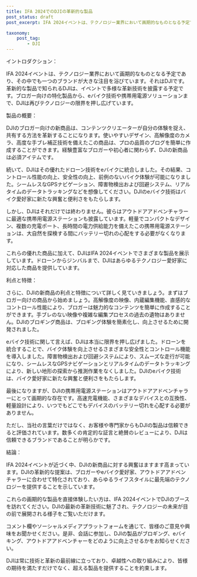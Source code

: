 ```yaml
--- 
title: IFA 2024でのDJIの革新的な製品
post_status: draft
post_excerpt: IFA 2024イベントは、テクノロジー業界において画期的なものとなる予定であり、その中でも一つのブランドが大きな注目を浴びています。それはDJIです。革新的な製品で知られるDJIは、イベントで多様な革新技術を披露する予定です。ブロガー向けの特化製品から、eバイク技術や携帯用電源ソリューションまで、DJIは再びテクノロジーの限界を押し広げています。

taxonomy:
    post_tag:
        - DJI
---
```


イントロダクション：
 
IFA 2024イベントは、テクノロジー業界において画期的なものとなる予定であり、その中でも一つのブランドが大きな注目を浴びています。それはDJIです。革新的な製品で知られるDJIは、イベントで多様な革新技術を披露する予定です。ブロガー向けの特化製品から、eバイク技術や携帯用電源ソリューションまで、DJIは再びテクノロジーの限界を押し広げています。

製品の概要：

DJIのブロガー向けの新商品は、コンテンツクリエーターが自分の体験を捉え、共有する方法を革新することになります。使いやすいデザイン、高解像度のカメラ、高度な手ブレ補正技術を備えたこの商品は、プロの品質のブログを簡単に作成することができます。経験豊富なブロガーや初心者に関わらず、DJIの新商品は必須アイテムです。

続いて、DJIはその優れたドローン技術をeバイクに統合しました。その結果、コントロール性能の向上、安全性の向上、前例のないバイク体験が可能になりました。シームレスなGPSナビゲーション、障害物検出および回避システム、リアルタイムのデータトラッキングなどを想像してください。DJIのeバイク技術はバイク愛好家に新たな興奮と便利さをもたらします。

しかし、DJIはそれだけでは終わりません。彼らはアウトドアアドベンチャラーに最適な携帯用電源ステーションも披露しています。軽量でコンパクトなデザイン、複数の充電ポート、長時間の電力供給能力を備えたこの携帯用電源ステーションは、大自然を探検する間にバッテリー切れの心配をする必要がなくなります。

これらの優れた商品に加えて、DJIはIFA 2024イベントでさまざまな製品を展示しています。ドローンからジンバルまで、DJIはあらゆるテクノロジー愛好家に対応した商品を提供しています。

利点と特徴：

さらに、DJIの新商品の利点と特徴について詳しく見ていきましょう。まずはブロガー向けの商品から始めましょう。高解像度の映像、内蔵編集機能、直感的なコントロール性能により、ブロガーは魅力的なコンテンツを簡単に作成することができます。手ブレのない映像や複雑な編集プロセスの過去の遺物はありません。DJIのブロギング商品は、ブロギング体験を簡素化し、向上させるために開発されました。

eバイク技術に関して言えば、DJIは本当に限界を押し広げました。ドローンを統合することで、バイク体験を向上させるさまざまな安全性とコントロール機能を導入しました。障害物検出および回避システムにより、スムーズな走行が可能になり、シームレスなGPSナビゲーションとリアルタイムのデータトラッキングにより、新しい地形の探索から推測作業をなくしました。DJIのeバイク技術は、バイク愛好家に新たな興奮と便利さをもたらします。

最後になりますが、DJIの携帯用電源ステーションはアウトドアアドベンチャラーにとって画期的な存在です。高速充電機能、さまざまなデバイスとの互換性、軽量設計により、いつでもどこでもデバイスのバッテリー切れを心配する必要がありません。

ただし、当社の言葉だけではなく、お客様や専門家からもDJIの製品は信頼できると評価されています。数多くの肯定的な証言と絶賛のレビューにより、DJIは信頼できるブランドであることが明らかです。

結論：

IFA 2024イベントが近づく中、DJIの新商品に対する興奮はますます高まっています。DJIの革新的な提案は、ブロガーやeバイク愛好家、アウトドアアドベンチャラーに合わせて特化されており、あらゆるライフスタイルに最先端のテクノロジーを提供することを示しています。

これらの画期的な製品を直接体験したい方は、IFA 2024イベントでDJIのブースを訪れてください。DJIの最新の革新技術に魅了され、テクノロジーの未来が目の前で展開される様子をご覧いただけます。

コメント欄やソーシャルメディアプラットフォームを通じて、皆様のご意見や興味をお聞かせください。是非、会話に参加し、DJIの製品がブロギング、eバイキング、アウトドアアドベンチャーをどのように向上させるかをお知らせください。

DJIは常に技術と革新の最前線に立っており、卓越性への取り組みにより、皆様の期待を満たすだけでなく、超える製品を提供することを約束します。
